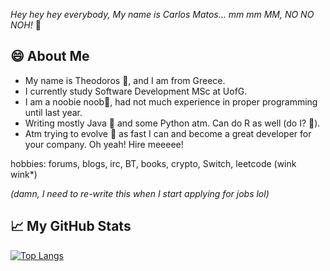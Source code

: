 *Hey hey hey everybody, My name is Carlos Matos...
mm mm MM, NO NO NOH!* 🤪

## 😄 About Me

- My name is Theodoros 👋, and I am from Greece.  
- I currently study Software Development MSc at UofG. 
- I am a noobie noob🐣, had not much experience in proper programming until last year.
- Writing mostly Java 🐒 and some Python atm. Can do R as well (do I? 🤔). 
- Atm trying to evolve 🌱 as fast I can and become a great developer for your company. Oh yeah! Hire meeeee!

hobbies: forums, blogs, irc, BT, books, crypto, Switch, leetcode (wink wink*)

*(damn, I need to re-write this when I start applying for jobs lol)*


## &#x1f4c8; My GitHub Stats

[![Top Langs](https://github-readme-stats.vercel.app/api/top-langs/?username=Te0SX&hide=javascript&theme=material-palenight)](https://github.com/anuraghazra/github-readme-stats)


<!-- **Te0SX/Te0SX** is a ✨ _special_ ✨ repository because its `README.md` (this file) appears on your GitHub profile.

Here are some ideas to get you started:

- 🔭 I’m currently working on ...
- 🌱 I’m currently learning ...
- 👯 I’m looking to collaborate on ...
- 🤔 I’m looking for help with ...
- 💬 Ask me about ...
- 📫 How to reach me: ...
- 😄 Pronouns: ...
- ⚡ Fun fact: ... -->

